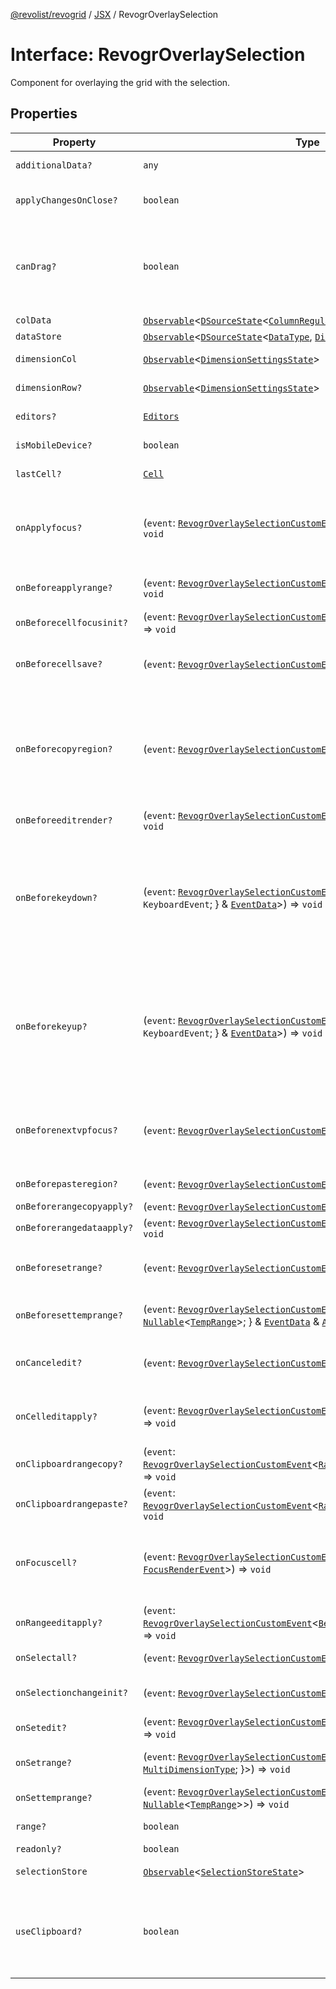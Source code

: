 [@revolist/revogrid](README.md) / [JSX](Namespace.JSX.md) / RevogrOverlaySelection

# Interface: RevogrOverlaySelection

Component for overlaying the grid with the selection.

## Properties

| Property | Type | Description | Defined in |
| ------ | ------ | ------ | ------ |
| `additionalData?` | `any` | Additional data to pass to renderer. | [src/components.d.ts:2021](https://github.com/revolist/revogrid/blob/7eb028636fe9635cf32f3cf0775076c9e2dde053/src/components.d.ts#L2021) |
| `applyChangesOnClose?` | `boolean` | If true applys changes when cell closes if not Escape. | [src/components.d.ts:2025](https://github.com/revolist/revogrid/blob/7eb028636fe9635cf32f3cf0775076c9e2dde053/src/components.d.ts#L2025) |
| `canDrag?` | `boolean` | Enable revogr-order-editor component (read more in revogr-order-editor component). Allows D&D. | [src/components.d.ts:2029](https://github.com/revolist/revogrid/blob/7eb028636fe9635cf32f3cf0775076c9e2dde053/src/components.d.ts#L2029) |
| `colData` | [`Observable`](TypeAlias.Observable.md)\<[`DSourceState`](TypeAlias.DSourceState.md)\<[`ColumnRegular`](Interface.ColumnRegular.md), [`DimensionCols`](TypeAlias.DimensionCols.md)\>\> | Column data store. | [src/components.d.ts:2033](https://github.com/revolist/revogrid/blob/7eb028636fe9635cf32f3cf0775076c9e2dde053/src/components.d.ts#L2033) |
| `dataStore` | [`Observable`](TypeAlias.Observable.md)\<[`DSourceState`](TypeAlias.DSourceState.md)\<[`DataType`](TypeAlias.DataType.md), [`DimensionRows`](TypeAlias.DimensionRows.md)\>\> | Row data store. | [src/components.d.ts:2037](https://github.com/revolist/revogrid/blob/7eb028636fe9635cf32f3cf0775076c9e2dde053/src/components.d.ts#L2037) |
| `dimensionCol` | [`Observable`](TypeAlias.Observable.md)\<[`DimensionSettingsState`](Interface.DimensionSettingsState.md)\> | Dimension settings X. | [src/components.d.ts:2041](https://github.com/revolist/revogrid/blob/7eb028636fe9635cf32f3cf0775076c9e2dde053/src/components.d.ts#L2041) |
| `dimensionRow?` | [`Observable`](TypeAlias.Observable.md)\<[`DimensionSettingsState`](Interface.DimensionSettingsState.md)\> | Dimension settings Y. | [src/components.d.ts:2045](https://github.com/revolist/revogrid/blob/7eb028636fe9635cf32f3cf0775076c9e2dde053/src/components.d.ts#L2045) |
| `editors?` | [`Editors`](TypeAlias.Editors.md) | Custom editors register. | [src/components.d.ts:2049](https://github.com/revolist/revogrid/blob/7eb028636fe9635cf32f3cf0775076c9e2dde053/src/components.d.ts#L2049) |
| `isMobileDevice?` | `boolean` | Is mobile view mode. | [src/components.d.ts:2053](https://github.com/revolist/revogrid/blob/7eb028636fe9635cf32f3cf0775076c9e2dde053/src/components.d.ts#L2053) |
| `lastCell?` | [`Cell`](Interface.Cell.md) | Last real coordinates positions + 1. | [src/components.d.ts:2057](https://github.com/revolist/revogrid/blob/7eb028636fe9635cf32f3cf0775076c9e2dde053/src/components.d.ts#L2057) |
| `onApplyfocus?` | (`event`: [`RevogrOverlaySelectionCustomEvent`](Interface.RevogrOverlaySelectionCustomEvent.md)\<[`FocusRenderEvent`](Interface.FocusRenderEvent.md)\>) => `void` | Before cell get focused. To prevent the default behavior of applying the edit data, you can call `e.preventDefault()`. | [src/components.d.ts:2061](https://github.com/revolist/revogrid/blob/7eb028636fe9635cf32f3cf0775076c9e2dde053/src/components.d.ts#L2061) |
| `onBeforeapplyrange?` | (`event`: [`RevogrOverlaySelectionCustomEvent`](Interface.RevogrOverlaySelectionCustomEvent.md)\<[`FocusRenderEvent`](Interface.FocusRenderEvent.md)\>) => `void` | Before range applied. First step in triggerRangeEvent. | [src/components.d.ts:2065](https://github.com/revolist/revogrid/blob/7eb028636fe9635cf32f3cf0775076c9e2dde053/src/components.d.ts#L2065) |
| `onBeforecellfocusinit?` | (`event`: [`RevogrOverlaySelectionCustomEvent`](Interface.RevogrOverlaySelectionCustomEvent.md)\<[`BeforeSaveDataDetails`](Interface.BeforeSaveDataDetails.md)\>) => `void` | Before cell focus. | [src/components.d.ts:2069](https://github.com/revolist/revogrid/blob/7eb028636fe9635cf32f3cf0775076c9e2dde053/src/components.d.ts#L2069) |
| `onBeforecellsave?` | (`event`: [`RevogrOverlaySelectionCustomEvent`](Interface.RevogrOverlaySelectionCustomEvent.md)\<`any`\>) => `void` | Runs before cell save. Can be used to override or cancel original save. | [src/components.d.ts:2073](https://github.com/revolist/revogrid/blob/7eb028636fe9635cf32f3cf0775076c9e2dde053/src/components.d.ts#L2073) |
| `onBeforecopyregion?` | (`event`: [`RevogrOverlaySelectionCustomEvent`](Interface.RevogrOverlaySelectionCustomEvent.md)\<`any`\>) => `void` | Before clipboard copy happened. Validate data before copy. To prevent the default behavior of editing data and use your own implementation, call `e.preventDefault()`. | [src/components.d.ts:2077](https://github.com/revolist/revogrid/blob/7eb028636fe9635cf32f3cf0775076c9e2dde053/src/components.d.ts#L2077) |
| `onBeforeeditrender?` | (`event`: [`RevogrOverlaySelectionCustomEvent`](Interface.RevogrOverlaySelectionCustomEvent.md)\<[`FocusRenderEvent`](Interface.FocusRenderEvent.md)\>) => `void` | Before editor render. | [src/components.d.ts:2081](https://github.com/revolist/revogrid/blob/7eb028636fe9635cf32f3cf0775076c9e2dde053/src/components.d.ts#L2081) |
| `onBeforekeydown?` | (`event`: [`RevogrOverlaySelectionCustomEvent`](Interface.RevogrOverlaySelectionCustomEvent.md)\<\{ `original`: `KeyboardEvent`; \} & [`EventData`](TypeAlias.EventData.md)\>) => `void` | Before key up event proxy, used to prevent key up trigger. If you have some custom behaviour event, use this event to check if it wasn't processed by internal logic. Call preventDefault(). | [src/components.d.ts:2085](https://github.com/revolist/revogrid/blob/7eb028636fe9635cf32f3cf0775076c9e2dde053/src/components.d.ts#L2085) |
| `onBeforekeyup?` | (`event`: [`RevogrOverlaySelectionCustomEvent`](Interface.RevogrOverlaySelectionCustomEvent.md)\<\{ `original`: `KeyboardEvent`; \} & [`EventData`](TypeAlias.EventData.md)\>) => `void` | Before key down event proxy, used to prevent key down trigger. If you have some custom behaviour event, use this event to check if it wasn't processed by internal logic. Call preventDefault(). | [src/components.d.ts:2089](https://github.com/revolist/revogrid/blob/7eb028636fe9635cf32f3cf0775076c9e2dde053/src/components.d.ts#L2089) |
| `onBeforenextvpfocus?` | (`event`: [`RevogrOverlaySelectionCustomEvent`](Interface.RevogrOverlaySelectionCustomEvent.md)\<[`Cell`](Interface.Cell.md)\>) => `void` | Fired when change of viewport happens. Usually when we switch between pinned regions. | [src/components.d.ts:2093](https://github.com/revolist/revogrid/blob/7eb028636fe9635cf32f3cf0775076c9e2dde053/src/components.d.ts#L2093) |
| `onBeforepasteregion?` | (`event`: [`RevogrOverlaySelectionCustomEvent`](Interface.RevogrOverlaySelectionCustomEvent.md)\<`any`\>) => `void` | Before region paste happened. | [src/components.d.ts:2097](https://github.com/revolist/revogrid/blob/7eb028636fe9635cf32f3cf0775076c9e2dde053/src/components.d.ts#L2097) |
| `onBeforerangecopyapply?` | (`event`: [`RevogrOverlaySelectionCustomEvent`](Interface.RevogrOverlaySelectionCustomEvent.md)\<[`ChangedRange`](TypeAlias.ChangedRange.md)\>) => `void` | Before range copy. | [src/components.d.ts:2101](https://github.com/revolist/revogrid/blob/7eb028636fe9635cf32f3cf0775076c9e2dde053/src/components.d.ts#L2101) |
| `onBeforerangedataapply?` | (`event`: [`RevogrOverlaySelectionCustomEvent`](Interface.RevogrOverlaySelectionCustomEvent.md)\<[`FocusRenderEvent`](Interface.FocusRenderEvent.md)\>) => `void` | Range data apply. | [src/components.d.ts:2105](https://github.com/revolist/revogrid/blob/7eb028636fe9635cf32f3cf0775076c9e2dde053/src/components.d.ts#L2105) |
| `onBeforesetrange?` | (`event`: [`RevogrOverlaySelectionCustomEvent`](Interface.RevogrOverlaySelectionCustomEvent.md)\<`any`\>) => `void` | Before range selection applied. Second step in triggerRangeEvent. | [src/components.d.ts:2109](https://github.com/revolist/revogrid/blob/7eb028636fe9635cf32f3cf0775076c9e2dde053/src/components.d.ts#L2109) |
| `onBeforesettemprange?` | (`event`: [`RevogrOverlaySelectionCustomEvent`](Interface.RevogrOverlaySelectionCustomEvent.md)\<\{ `tempRange`: `null` \| [`Nullable`](TypeAlias.Nullable.md)\<[`TempRange`](TypeAlias.TempRange.md)\>; \} & [`EventData`](TypeAlias.EventData.md) & [`AllDimensionType`](Interface.AllDimensionType.md)\>) => `void` | Before set temp range area during autofill. | [src/components.d.ts:2113](https://github.com/revolist/revogrid/blob/7eb028636fe9635cf32f3cf0775076c9e2dde053/src/components.d.ts#L2113) |
| `onCanceledit?` | (`event`: [`RevogrOverlaySelectionCustomEvent`](Interface.RevogrOverlaySelectionCustomEvent.md)\<`any`\>) => `void` | Cancel edit. Used for editors support when editor close requested. | [src/components.d.ts:2117](https://github.com/revolist/revogrid/blob/7eb028636fe9635cf32f3cf0775076c9e2dde053/src/components.d.ts#L2117) |
| `onCelleditapply?` | (`event`: [`RevogrOverlaySelectionCustomEvent`](Interface.RevogrOverlaySelectionCustomEvent.md)\<[`BeforeSaveDataDetails`](Interface.BeforeSaveDataDetails.md)\>) => `void` | Cell edit apply to the data source. Triggers datasource edit on the root level. | [src/components.d.ts:2121](https://github.com/revolist/revogrid/blob/7eb028636fe9635cf32f3cf0775076c9e2dde053/src/components.d.ts#L2121) |
| `onClipboardrangecopy?` | (`event`: [`RevogrOverlaySelectionCustomEvent`](Interface.RevogrOverlaySelectionCustomEvent.md)\<[`RangeClipboardCopyEventProps`](TypeAlias.RangeClipboardCopyEventProps.md)\>) => `void` | Range copy. | [src/components.d.ts:2125](https://github.com/revolist/revogrid/blob/7eb028636fe9635cf32f3cf0775076c9e2dde053/src/components.d.ts#L2125) |
| `onClipboardrangepaste?` | (`event`: [`RevogrOverlaySelectionCustomEvent`](Interface.RevogrOverlaySelectionCustomEvent.md)\<[`RangeClipboardPasteEvent`](TypeAlias.RangeClipboardPasteEvent.md)\>) => `void` | Range paste event. | [src/components.d.ts:2129](https://github.com/revolist/revogrid/blob/7eb028636fe9635cf32f3cf0775076c9e2dde053/src/components.d.ts#L2129) |
| `onFocuscell?` | (`event`: [`RevogrOverlaySelectionCustomEvent`](Interface.RevogrOverlaySelectionCustomEvent.md)\<[`ApplyFocusEvent`](Interface.ApplyFocusEvent.md) & [`FocusRenderEvent`](Interface.FocusRenderEvent.md)\>) => `void` | Cell get focused. To prevent the default behavior of applying the edit data, you can call `e.preventDefault()`. | [src/components.d.ts:2133](https://github.com/revolist/revogrid/blob/7eb028636fe9635cf32f3cf0775076c9e2dde053/src/components.d.ts#L2133) |
| `onRangeeditapply?` | (`event`: [`RevogrOverlaySelectionCustomEvent`](Interface.RevogrOverlaySelectionCustomEvent.md)\<[`BeforeRangeSaveDataDetails`](TypeAlias.BeforeRangeSaveDataDetails.md)\>) => `void` | Range data apply. Triggers datasource edit on the root level. | [src/components.d.ts:2137](https://github.com/revolist/revogrid/blob/7eb028636fe9635cf32f3cf0775076c9e2dde053/src/components.d.ts#L2137) |
| `onSelectall?` | (`event`: [`RevogrOverlaySelectionCustomEvent`](Interface.RevogrOverlaySelectionCustomEvent.md)\<`any`\>) => `void` | Select all cells from keyboard. | [src/components.d.ts:2141](https://github.com/revolist/revogrid/blob/7eb028636fe9635cf32f3cf0775076c9e2dde053/src/components.d.ts#L2141) |
| `onSelectionchangeinit?` | (`event`: [`RevogrOverlaySelectionCustomEvent`](Interface.RevogrOverlaySelectionCustomEvent.md)\<[`ChangedRange`](TypeAlias.ChangedRange.md)\>) => `void` | Autofill data in range. First step in applyRangeWithData | [src/components.d.ts:2145](https://github.com/revolist/revogrid/blob/7eb028636fe9635cf32f3cf0775076c9e2dde053/src/components.d.ts#L2145) |
| `onSetedit?` | (`event`: [`RevogrOverlaySelectionCustomEvent`](Interface.RevogrOverlaySelectionCustomEvent.md)\<[`BeforeSaveDataDetails`](Interface.BeforeSaveDataDetails.md)\>) => `void` | Set edit cell. | [src/components.d.ts:2149](https://github.com/revolist/revogrid/blob/7eb028636fe9635cf32f3cf0775076c9e2dde053/src/components.d.ts#L2149) |
| `onSetrange?` | (`event`: [`RevogrOverlaySelectionCustomEvent`](Interface.RevogrOverlaySelectionCustomEvent.md)\<[`RangeArea`](TypeAlias.RangeArea.md) & \{ `type`: [`MultiDimensionType`](TypeAlias.MultiDimensionType.md); \}\>) => `void` | Set range. Third step in triggerRangeEvent. | [src/components.d.ts:2153](https://github.com/revolist/revogrid/blob/7eb028636fe9635cf32f3cf0775076c9e2dde053/src/components.d.ts#L2153) |
| `onSettemprange?` | (`event`: [`RevogrOverlaySelectionCustomEvent`](Interface.RevogrOverlaySelectionCustomEvent.md)\<`null` \| [`Nullable`](TypeAlias.Nullable.md)\<[`TempRange`](TypeAlias.TempRange.md)\>\>) => `void` | Set temp range area during autofill. | [src/components.d.ts:2157](https://github.com/revolist/revogrid/blob/7eb028636fe9635cf32f3cf0775076c9e2dde053/src/components.d.ts#L2157) |
| `range?` | `boolean` | Range selection allowed. | [src/components.d.ts:2161](https://github.com/revolist/revogrid/blob/7eb028636fe9635cf32f3cf0775076c9e2dde053/src/components.d.ts#L2161) |
| `readonly?` | `boolean` | Readonly mode. | [src/components.d.ts:2165](https://github.com/revolist/revogrid/blob/7eb028636fe9635cf32f3cf0775076c9e2dde053/src/components.d.ts#L2165) |
| `selectionStore` | [`Observable`](TypeAlias.Observable.md)\<[`SelectionStoreState`](TypeAlias.SelectionStoreState.md)\> | Selection, range, focus. | [src/components.d.ts:2169](https://github.com/revolist/revogrid/blob/7eb028636fe9635cf32f3cf0775076c9e2dde053/src/components.d.ts#L2169) |
| `useClipboard?` | `boolean` | Enable revogr-clipboard component (read more in revogr-clipboard component). Allows copy/paste. | [src/components.d.ts:2173](https://github.com/revolist/revogrid/blob/7eb028636fe9635cf32f3cf0775076c9e2dde053/src/components.d.ts#L2173) |
